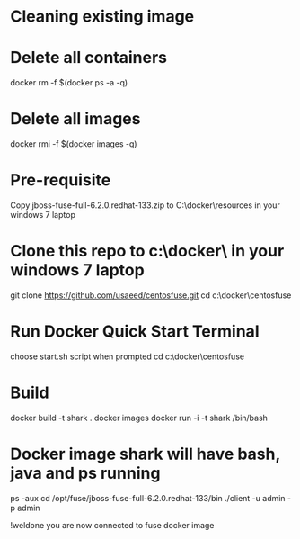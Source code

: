 # Cleaning existing image

# Delete all containers
docker rm -f $(docker ps -a -q)
# Delete all images
docker rmi -f $(docker images -q)

# Pre-requisite 
Copy jboss-fuse-full-6.2.0.redhat-133.zip to C:\docker\resources in your windows 7 laptop

# Clone this repo to c:\docker\ in your windows 7 laptop
git clone https://github.com/usaeed/centosfuse.git
cd c:\docker\centosfuse

# Run Docker Quick Start Terminal 
choose start.sh script when prompted
cd c:\docker\centosfuse

# Build
docker build -t shark .
docker images
docker run -i -t shark /bin/bash

# Docker image shark will have bash, java and ps running  
ps -aux 
cd /opt/fuse/jboss-fuse-full-6.2.0.redhat-133/bin
./client -u admin -p admin 

!weldone you are now connected to fuse docker image
